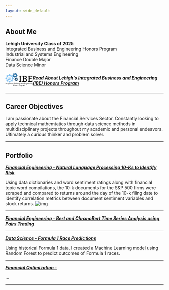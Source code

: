 ```yaml
---
layout: wide_default
---
```

## About Me
**Lehigh University Class of 2025**
<br>
Integrated Business and Engineering Honors Program
<br>
Industrial and Systems Engineering
<br>
Finance Double Major
<br>
Data Science Minor
<br>
<div style="display: flex; align-items: center; margin-bottom: 15px;">
  <a href="https://ibe.lehigh.edu/welcome-lehighs-ibe-honors-program">
    <img src="/images/IBE logo.png" alt="IBE Logo" style="width: 100px; margin-right: 15px;">
  </a>
  <span>
    <a href="https://ibe.lehigh.edu/welcome-lehighs-ibe-honors-program">
      <strong><em>Read About Lehigh's Integrated Business and Engineering (IBE) Honors Program</em></strong>
    </a>
  </span>
</div>

---

## Career Objectives

I am passionate about the Financial Services Sector. Constantly looking to apply technical mathemtatics through data science methods in multidisciplinary projects throughout my academic and personal endeavors. Ultimately a curious thinker and problem solver.

---

## Portfolio

<!-- You can link to other websites, PDFs in this repo, and other pages in this repo -->

_**[Financial Engineering - Natural Language Processing 10-Ks to Identify Risk](report.md)**_

<!-- You can show off your midterm analysis by moving the report components and output into this file. Or... -->
Using data dictionaries and word sentiment ratings along with financial topic word compilations, the 10-k documents for the S&P 500 firms were scraped and compared to returns around the day of the 10-k filing date to identify correlation metrics between document sentiment variables and stock returns.
<img src="images/images/output7.png" alt="img" style="width: 500px"/>

---

_**[Financial Engineering - Bert and ChronoBert Time Series Analysis using Pairs Trading](https://donbowen.github.io/teamproject/)**_

<!-- <img src="images/dummy_thumbnail.jpg?raw=true"/> -->

---

_**[Data Science - Formula 1 Race Predictions](main)**_

Using historical Formula 1 data, I created a Machine Learning model using Random Forest to predict outcomes of Formula 1 races.

<!-- <img src="images/dummy_thumbnail.jpg?raw=true"/> -->

---
_**[Financial Optimization - ](main)**_

...

<!-- <img src="images/dummy_thumbnail.jpg?raw=true"/> -->

---

